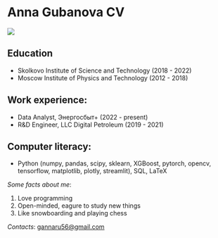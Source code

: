 # Anna Gubanova CV
![](https://needspec.ru/foto/specialisty/repetitory/msk/gubanova-anna-evgenevna/gubanova-anna-evgenevna_120x160.jpg)
## Education
* Skolkovo Institute of Science and Technology (2018 - 2022)
* Moscow Institute of Physics and Technology (2012 - 2018)

## Work experience:
* Data Analyst, Энергосбыт+ (2022 - present)
* R&D Engineer, LLC Digital Petroleum (2019 - 2021)

## Computer literacy:
* Python (numpy, pandas, scipy, sklearn, XGBoost, pytorch, opencv, tensorflow, matplotlib, plotly, streamlit), SQL, LaTeX

_Some facts about me_:
1. Love programming
2. Open-minded, eagure to study new things
3. Like snowboarding and playing chess

_Contacts_: gannaru56@gmail.com
